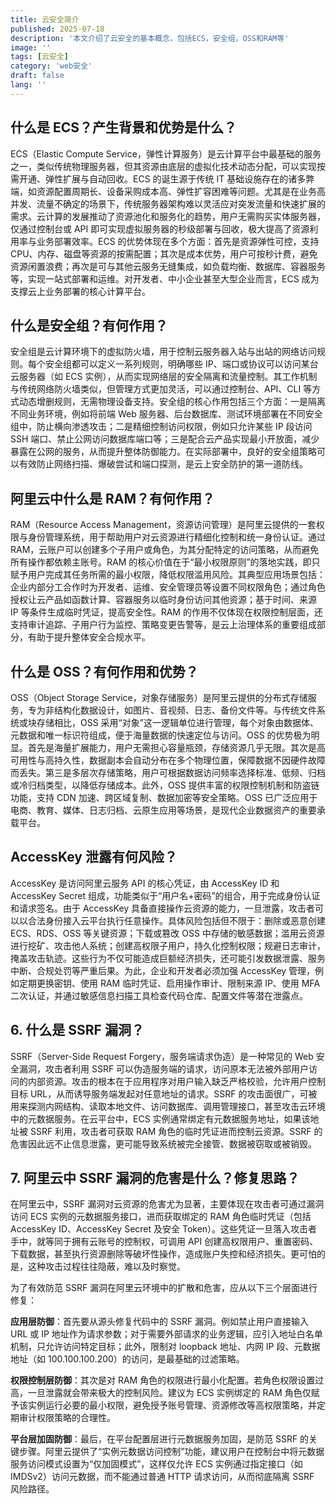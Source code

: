 ```yaml
---
title: 云安全简介
published: 2025-07-18
description: '本文介绍了云安全的基本概念，包括ECS，安全组，OSS和RAM等'
image: ''
tags: [云安全]
category: 'web安全'
draft: false 
lang: ''
---
```


## 什么是 ECS？产生背景和优势是什么？

ECS（Elastic Compute Service，弹性计算服务）是云计算平台中最基础的服务之一，类似传统物理服务器，但其资源由底层的虚拟化技术动态分配，可以实现按需开通、弹性扩展与自动回收。ECS 的诞生源于传统 IT 基础设施存在的诸多弊端，如资源配置周期长、设备采购成本高、弹性扩容困难等问题。尤其是在业务高并发、流量不确定的场景下，传统服务器架构难以灵活应对突发流量和快速扩展的需求。云计算的发展推动了资源池化和服务化的趋势，用户无需购买实体服务器，仅通过控制台或 API 即可实现虚拟服务器的秒级部署与回收，极大提高了资源利用率与业务部署效率。ECS 的优势体现在多个方面：首先是资源弹性可控，支持 CPU、内存、磁盘等资源的按需配置；其次是成本优势，用户可按秒计费，避免资源闲置浪费；再次是可与其他云服务无缝集成，如负载均衡、数据库、容器服务等，实现一站式部署和运维。对开发者、中小企业甚至大型企业而言，ECS 成为支撑云上业务部署的核心计算平台。

## 什么是安全组？有何作用？

安全组是云计算环境下的虚拟防火墙，用于控制云服务器入站与出站的网络访问规则。每个安全组都可以定义一系列规则，明确哪些 IP、端口或协议可以访问某台云服务器（如 ECS 实例），从而实现网络层的安全隔离和流量控制。其工作机制与传统网络防火墙类似，但管理方式更加灵活，可以通过控制台、API、CLI 等方式动态增删规则，无需物理设备支持。安全组的核心作用包括三个方面：一是隔离不同业务环境，例如将前端 Web 服务器、后台数据库、测试环境部署在不同安全组中，防止横向渗透攻击；二是精细控制访问权限，例如只允许某些 IP 段访问 SSH 端口、禁止公网访问数据库端口等；三是配合云产品实现最小开放面，减少暴露在公网的服务，从而提升整体防御能力。在实际部署中，良好的安全组策略可以有效防止网络扫描、爆破尝试和端口探测，是云上安全防护的第一道防线。

## 阿里云中什么是 RAM？有何作用？

RAM（Resource Access Management，资源访问管理）是阿里云提供的一套权限与身份管理系统，用于帮助用户对云资源进行精细化控制和统一身份认证。通过 RAM，云账户可以创建多个子用户或角色，为其分配特定的访问策略，从而避免所有操作都依赖主账号。RAM 的核心价值在于“最小权限原则”的落地实践，即只赋予用户完成其任务所需的最小权限，降低权限滥用风险。其典型应用场景包括：企业内部分工合作时为开发者、运维、安全管理员等设置不同权限角色；通过角色授权让云产品如函数计算、容器服务以临时身份访问其他资源；基于时间、来源 IP 等条件生成临时凭证，提高安全性。RAM 的作用不仅体现在权限控制层面，还支持审计追踪、子用户行为监控、策略变更告警等，是云上治理体系的重要组成部分，有助于提升整体安全合规水平。

## 什么是 OSS？有何作用和优势？

OSS（Object Storage Service，对象存储服务）是阿里云提供的分布式存储服务，专为非结构化数据设计，如图片、音视频、日志、备份文件等。与传统文件系统或块存储相比，OSS 采用“对象”这一逻辑单位进行管理，每个对象由数据体、元数据和唯一标识符组成，便于海量数据的快速定位与访问。OSS 的优势极为明显。首先是海量扩展能力，用户无需担心容量瓶颈，存储资源几乎无限。其次是高可用性与高持久性，数据副本会自动分布在多个物理位置，保障数据不因硬件故障而丢失。第三是多层次存储策略，用户可根据数据访问频率选择标准、低频、归档或冷归档类型，以降低存储成本。此外，OSS 提供丰富的权限控制机制和防盗链功能，支持 CDN 加速、跨区域复制、数据加密等安全策略。OSS 已广泛应用于电商、教育、媒体、日志归档、云原生应用等场景，是现代企业数据资产的重要承载平台。

## AccessKey 泄露有何风险？

AccessKey 是访问阿里云服务 API 的核心凭证，由 AccessKey ID 和 AccessKey Secret 组成，功能类似于“用户名+密码”的组合，用于完成身份认证和请求签名。由于 AccessKey 具备直接操作云资源的能力，一旦泄露，攻击者可以以合法身份接入云平台执行任意操作。具体风险包括但不限于：删除或恶意创建 ECS、RDS、OSS 等关键资源；下载或篡改 OSS 中存储的敏感数据；滥用云资源进行挖矿、攻击他人系统；创建高权限子用户，持久化控制权限；规避日志审计，掩盖攻击轨迹。这些行为不仅可能造成巨额经济损失，还可能引发数据泄露、服务中断、合规处罚等严重后果。为此，企业和开发者必须加强 AccessKey 管理，例如定期更换密钥、使用 RAM 临时凭证、启用操作审计、限制来源 IP、使用 MFA 二次认证，并通过敏感信息扫描工具检查代码仓库、配置文件等潜在泄露点。

## 6. 什么是 SSRF 漏洞？

SSRF（Server-Side Request Forgery，服务端请求伪造）是一种常见的 Web 安全漏洞，攻击者利用 SSRF 可以伪造服务端的请求，访问原本无法被外部用户访问的内部资源。攻击的根本在于应用程序对用户输入缺乏严格校验，允许用户控制目标 URL，从而诱导服务端发起对任意地址的请求。SSRF 的攻击面很广，可被用来探测内网结构、读取本地文件、访问数据库、调用管理接口，甚至攻击云环境中的元数据服务。在云平台中，ECS 实例通常绑定有元数据服务地址，如果该地址被 SSRF 利用，攻击者可获取 RAM 角色的临时凭证进而控制云资源。SSRF 的危害因此远不止信息泄露，更可能导致系统被完全接管、数据被窃取或被销毁。

## 7. 阿里云中 SSRF 漏洞的危害是什么？修复思路？

在阿里云中，SSRF 漏洞对云资源的危害尤为显著，主要体现在攻击者可通过漏洞访问 ECS 实例的元数据服务接口，进而获取绑定的 RAM 角色临时凭证（包括 AccessKey ID、AccessKey Secret 及安全 Token）。这些凭证一旦落入攻击者手中，就等同于拥有云账号的控制权，可调用 API 创建高权限用户、重置密码、下载数据，甚至执行资源删除等破坏性操作，造成账户失控和经济损失。更可怕的是，这种攻击过程往往隐蔽，难以及时察觉。

为了有效防范 SSRF 漏洞在阿里云环境中的扩散和危害，应从以下三个层面进行修复：

**应用层防御**：首先要从源头修复代码中的 SSRF 漏洞。例如禁止用户直接输入 URL 或 IP 地址作为请求参数；对于需要外部请求的业务逻辑，应引入地址白名单机制，只允许访问特定目标；此外，限制对 loopback 地址、内网 IP 段、元数据地址（如 100.100.100.200）的访问，是最基础的过滤策略。

**权限控制层防御**：其次是对 RAM 角色的权限进行最小化配置。若角色权限设置过高，一旦泄露就会带来极大的控制风险。建议为 ECS 实例绑定的 RAM 角色仅赋予该实例运行必要的最小权限，避免授予账号管理、资源修改等高权限策略，并定期审计权限策略的合理性。

**平台层加固防御**：最后，在平台配置层进行元数据服务加固，是防范 SSRF 的关键步骤。阿里云提供了“实例元数据访问控制”功能，建议用户在控制台中将元数据服务访问模式设置为“仅加固模式”，这样仅允许 ECS 实例通过指定接口（如 IMDSv2）访问元数据，而不能通过普通 HTTP 请求访问，从而彻底隔离 SSRF 风险路径。